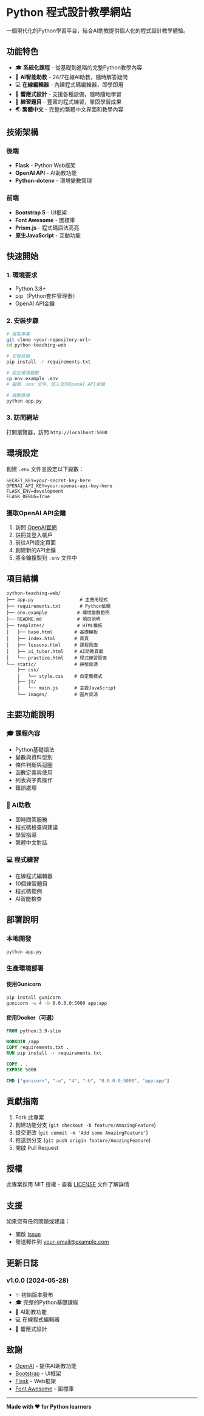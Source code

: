 # Python 程式設計教學網站

一個現代化的Python學習平台，結合AI助教提供個人化的程式設計教學體驗。

## 功能特色

- 🎓 **系統化課程** - 從基礎到進階的完整Python教學內容
- 🤖 **AI智能助教** - 24/7在線AI助教，隨時解答疑問
- 💻 **在線編輯器** - 內建程式碼編輯器，即學即用
- 📱 **響應式設計** - 支援各種設備，隨時隨地學習
- 🎯 **練習題目** - 豐富的程式練習，鞏固學習成果
- 🌏 **繁體中文** - 完整的繁體中文界面和教學內容

## 技術架構

### 後端
- **Flask** - Python Web框架
- **OpenAI API** - AI助教功能
- **Python-dotenv** - 環境變數管理

### 前端
- **Bootstrap 5** - UI框架
- **Font Awesome** - 圖標庫
- **Prism.js** - 程式碼語法高亮
- **原生JavaScript** - 互動功能

## 快速開始

### 1. 環境要求

- Python 3.8+
- pip（Python套件管理器）
- OpenAI API金鑰

### 2. 安裝步驟

```bash
# 複製專案
git clone <your-repository-url>
cd python-teaching-web

# 安裝依賴
pip install -r requirements.txt

# 設定環境變數
cp env.example .env
# 編輯 .env 文件，填入您的OpenAI API金鑰

# 啟動應用
python app.py
```

### 3. 訪問網站

打開瀏覽器，訪問 `http://localhost:5000`

## 環境設定

創建 `.env` 文件並設定以下變數：

```env
SECRET_KEY=your-secret-key-here
OPENAI_API_KEY=your-openai-api-key-here
FLASK_ENV=development
FLASK_DEBUG=True
```

### 獲取OpenAI API金鑰

1. 訪問 [OpenAI官網](https://openai.com/)
2. 註冊並登入帳戶
3. 前往API設定頁面
4. 創建新的API金鑰
5. 將金鑰複製到 `.env` 文件中

## 項目結構

```
python-teaching-web/
├── app.py                 # 主應用程式
├── requirements.txt       # Python依賴
├── env.example           # 環境變數範例
├── README.md             # 項目說明
├── templates/            # HTML模板
│   ├── base.html        # 基礎模板
│   ├── index.html       # 首頁
│   ├── lessons.html     # 課程頁面
│   ├── ai_tutor.html    # AI助教頁面
│   └── practice.html    # 程式練習頁面
└── static/              # 靜態資源
    ├── css/
    │   └── style.css    # 自定義樣式
    ├── js/
    │   └── main.js      # 主要JavaScript
    └── images/          # 圖片資源
```

## 主要功能說明

### 🎓 課程內容
- Python基礎語法
- 變數與資料型別
- 條件判斷與迴圈
- 函數定義與使用
- 列表與字典操作
- 錯誤處理

### 🤖 AI助教
- 即時問答服務
- 程式碼檢查與建議
- 學習指導
- 繁體中文對話

### 💻 程式練習
- 在線程式編輯器
- 10個練習題目
- 程式碼範例
- AI智能檢查

## 部署說明

### 本地開發
```bash
python app.py
```

### 生產環境部署

#### 使用Gunicorn
```bash
pip install gunicorn
gunicorn -w 4 -b 0.0.0.0:5000 app:app
```

#### 使用Docker（可選）
```dockerfile
FROM python:3.9-slim

WORKDIR /app
COPY requirements.txt .
RUN pip install -r requirements.txt

COPY . .
EXPOSE 5000

CMD ["gunicorn", "-w", "4", "-b", "0.0.0.0:5000", "app:app"]
```

## 貢獻指南

1. Fork 此專案
2. 創建功能分支 (`git checkout -b feature/AmazingFeature`)
3. 提交更改 (`git commit -m 'Add some AmazingFeature'`)
4. 推送到分支 (`git push origin feature/AmazingFeature`)
5. 開啟 Pull Request

## 授權

此專案採用 MIT 授權 - 查看 [LICENSE](LICENSE) 文件了解詳情

## 支援

如果您有任何問題或建議：

- 開啟 [Issue](https://github.com/your-username/python-teaching-web/issues)
- 發送郵件到 your-email@example.com

## 更新日誌

### v1.0.0 (2024-05-28)
- ✨ 初始版本發布
- 🎓 完整的Python基礎課程
- 🤖 AI助教功能
- 💻 在線程式編輯器
- 📱 響應式設計

## 致謝

- [OpenAI](https://openai.com/) - 提供AI助教功能
- [Bootstrap](https://getbootstrap.com/) - UI框架
- [Flask](https://flask.palletsprojects.com/) - Web框架
- [Font Awesome](https://fontawesome.com/) - 圖標庫

---

**Made with ❤️ for Python learners** 